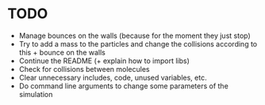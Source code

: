 # TODO

- Manage bounces on the walls (because for the moment they just stop)
- Try to add a mass to the particles and change the collisions according to this + bounce on the walls
- Continue the README (+ explain how to import libs)
- Check for collisions between molecules
- Clear unnecessary includes, code, unused variables, etc.
- Do command line arguments to change some parameters of the simulation